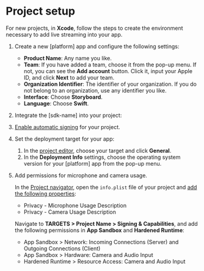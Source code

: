 # Project setup

For new projects, in **Xcode**, follow the steps to create the environment necessary to add live streaming into your app.

1. Create a new [platform] app and configure the following settings:
   - **Product Name**: Any name you like.
   - **Team**: If you have added a team, choose it from the pop-up menu. If not, you can see the **Add account** button. Click it, input your Apple ID, and click **Next** to add your team.
   - **Organization Identifier**: The identifier of your organization. If you do not belong to an organization, use any identifier you like.
   - **Interface**: Choose **Storyboard**.
   - **Language**: Choose **Swift**.

2. Integrate the [sdk-name] into your project:

   <p props="ios" conref="conref/integrate-the-sdk-apple.dita#integrate-the-sdk/swift-package"></p>
   <p props="mac" conref="conref/integrate-the-sdk-apple.dita#integrate-the-sdk/cocoapods"></p>

3. [Enable automatic signing](https://help.apple.com/xcode/mac/current/#/dev23aab79b4) for your project.
4. Set the deployment target for your app:
   1. In the [project editor](https://help.apple.com/xcode/mac/current/#/devdab46c612), choose your target and click **General**.
   2. In the **Deployment Info** settings, choose the operating system version for your [platform] app from the pop-up menu.
5. Add permissions for microphone and camera usage.
   
   In the [Project navigator](https://help.apple.com/xcode/mac/current/#/dev7d7220fbb), open the `info.plist` file of your project and [add the following properties](https://help.apple.com/xcode/mac/current/#/dev3f399a2a6):
   - Privacy - Microphone Usage Description
   - Privacy - Camera Usage Description
   
   <p props="mac">Navigate to <b>TARGETS &gt; Project Name &gt; Signing & Capabilities</b>, and add the following permissions in <b>App Sandbox</b> and <b>Hardened Runtime</b>:
   <ul props="mac">
   <li>App Sandbox &gt; Network: Incoming Connections (Server) and Outgoing Connections (Client)</li>
   <li>App Sandbox &gt; Hardware: Camera and Audio Input</li>
   <li>Hardened Runtime &gt; Resource Access: Camera and Audio Input</li>
   </p>